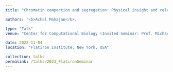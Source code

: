 ```yaml
---
title: "Chromatin compaction and segregation: Physical insight and relevance to aging"

authors: '<b>Achal Mahajan</b>.'

type: "Talk"
venue: "Center for Computational Biology (Invited Seminar: Prof. Michael J. Shelley)"

date: 2022-11-04
location: "Flatiron Institute, New York, USA"

collection: talks
permalink: /talks/2023_FlatironSeminar
---
```

